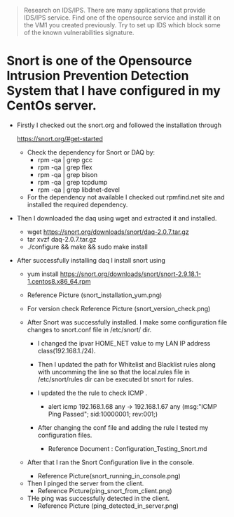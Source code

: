 > Research on IDS/IPS. There are many applications that provide IDS/IPS service. Find one of the opensource service and install it on the VM1 you created previously. Try to set up IDS which block some of the known vulnerabilities signature.

# Snort is one of the Opensource Intrusion Prevention Detection System that I have configured in my CentOs server.



+  Firstly I checked out the snort.org and followed the installation through

    https://snort.org/#get-started 

    - Check the dependency for Snort or DAQ by:
        - rpm -qa | grep gcc 
        - rpm -qa | grep flex
        - rpm -qa | grep bison
        - rpm -qa | grep tcpdump
        - rpm -qa | grep libdnet-devel
    - For the dependency not available I checked out rpmfind.net site and installed the required dependency.

+ Then I downloaded the daq using wget and extracted it and installed.
    - wget https://snort.org/downloads/snort/daq-2.0.7.tar.gz
    - tar xvzf daq-2.0.7.tar.gz
    - ./configure && make && sudo make install

+ After successfully installing daq I install snort using
    - yum install https://snort.org/downloads/snort/snort-2.9.18.1-1.centos8.x86_64.rpm

    - Reference Picture (snort_installation_yum.png)
    - For version check Reference Picture (snort_version_check.png)
    - After Snort was successfully installed. I make some configuration file changes to snort.conf file in /etc/snort/ dir.
        + I changed the ipvar HOME_NET value to my LAN IP address class(192.168.1./24).
        + Then I updated the path for Whitelist and Blacklist rules along with uncomming the line so that the local.rules file in /etc/snort/rules dir can be executed bt snort for rules.

        + I updated the the rule to check ICMP .
            - alert icmp 192.168.1.68 any -> 192.168.1.67  any (msg:"ICMP Ping Passed"; sid:10000001; rev:001;)
        
        + After changing the conf file and adding the rule I tested my configuration files.
            - Reference Document : Configuration_Testing_Snort.md
    
    - After that I ran the Snort Configuration live in the console.
        + Reference Picture(snort_running_in_console.png)
    + Then I pinged the server from the client.
        + Reference Picture(ping_snort_from_client.png)
    + THe ping was successfully detected in the client.
        + Reference Picture (ping_detected_in_server.png)


